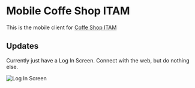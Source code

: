 # Mobile Coffe Shop ITAM

This is the mobile client for [Coffe Shop ITAM](https://github.com/Tanque40/coffe-shop-itam)

## Updates

Currently just have a Log In Screen. Connect with the web, but do nothing else.

![Log In Screen]('assets/images/logInScreen.png')
